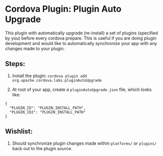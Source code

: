 # Cordova Plugin: Plugin Auto Upgrade

This plugin with automatically upgrade (re-install) a set of plugins (specified by you) before every cordova prepare.  This is useful if you are doing plugin development and would like to automatically synchronize your app with any changes made to your plugin.

## Steps:

1. Install the plugin: `cordova plugin add org.apache.cordova.labs.pluginAutoUpgrade`

2. At root of your app, create a `pluginAutoUpgrade.json` file, which looks like:

```
{
  "PLUGIN_ID": "PLUGIN_INSTALL_PATH",
  "PLUGIN_ID2": "PLUGIN_INSTALL_PATH"
}
```

## Wishlist:

1. Should synchronize plugin changes made within `platforms/` or `plugins/` back out to the plugin source.
